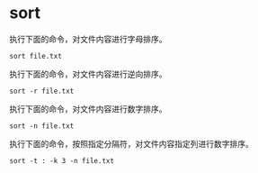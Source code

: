 # sort

执行下面的命令，对文件内容进行字母排序。

```
sort file.txt
```

执行下面的命令，对文件内容进行逆向排序。

```
sort -r file.txt
```

执行下面的命令，对文件内容进行数字排序。

```
sort -n file.txt
```

执行下面的命令，按照指定分隔符，对文件内容指定列进行数字排序。

```
sort -t : -k 3 -n file.txt
```


